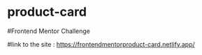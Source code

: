# product-card

#Frontend Mentor Challenge
 
#link to the site : https://frontendmentorproduct-card.netlify.app/
